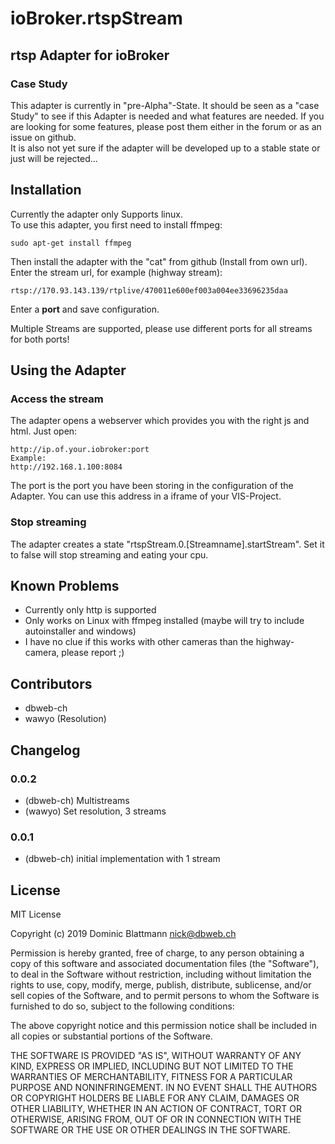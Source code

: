 # ioBroker.rtspStream

## rtsp Adapter for ioBroker

### Case Study
This adapter is currently in "pre-Alpha"-State. It should be seen as a "case Study" to see
if this Adapter is needed and what features are needed. If you are looking for some features, please post them either in the forum or as an issue on github.<br />
It is also not yet sure if the adapter will be developed up to a stable state or just will be rejected...
## Installation
Currently the adapter only Supports linux.<br />
To use this adapter, you first need to install ffmpeg:
```
sudo apt-get install ffmpeg
```

Then install the adapter with the "cat" from github (Install from own url).<br />
Enter the stream url, for example (highway stream):<br />
```
rtsp://170.93.143.139/rtplive/470011e600ef003a004ee33696235daa
```
Enter a **port** and save configuration.

Multiple Streams are supported, please use different ports for all streams for both ports!

## Using the Adapter
### Access the stream
The adapter opens a webserver which provides you with the right js and html.
Just open:
```
http://ip.of.your.iobroker:port
Example:
http://192.168.1.100:8084
```
The port is the port you have been storing in the configuration of the Adapter.
You can use this address in a iframe of your VIS-Project.
### Stop streaming
The adapter creates a state "rtspStream.0.[Streamname].startStream". Set it to false will stop streaming and eating your cpu.
## Known Problems
* Currently only http is supported
* Only works on Linux with ffmpeg installed (maybe will try to include autoinstaller and windows)
* I have no clue if this works with other cameras than the highway-camera, please report ;)

## Contributors
* dbweb-ch
* wawyo (Resolution)

## Changelog
### 0.0.2
* (dbweb-ch) Multistreams
* (wawyo) Set resolution, 3 streams
### 0.0.1
* (dbweb-ch) initial implementation with 1 stream

## License
MIT License

Copyright (c) 2019 Dominic Blattmann <nick@dbweb.ch>

Permission is hereby granted, free of charge, to any person obtaining a copy
of this software and associated documentation files (the "Software"), to deal
in the Software without restriction, including without limitation the rights
to use, copy, modify, merge, publish, distribute, sublicense, and/or sell
copies of the Software, and to permit persons to whom the Software is
furnished to do so, subject to the following conditions:

The above copyright notice and this permission notice shall be included in all
copies or substantial portions of the Software.

THE SOFTWARE IS PROVIDED "AS IS", WITHOUT WARRANTY OF ANY KIND, EXPRESS OR
IMPLIED, INCLUDING BUT NOT LIMITED TO THE WARRANTIES OF MERCHANTABILITY,
FITNESS FOR A PARTICULAR PURPOSE AND NONINFRINGEMENT. IN NO EVENT SHALL THE
AUTHORS OR COPYRIGHT HOLDERS BE LIABLE FOR ANY CLAIM, DAMAGES OR OTHER
LIABILITY, WHETHER IN AN ACTION OF CONTRACT, TORT OR OTHERWISE, ARISING FROM,
OUT OF OR IN CONNECTION WITH THE SOFTWARE OR THE USE OR OTHER DEALINGS IN THE
SOFTWARE.